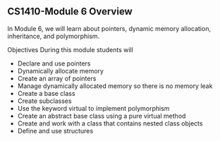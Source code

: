 ## CS1410-Module 6 Overview

In Module 6, we will learn about pointers, dynamic memory allocation, inheritance, and polymorphism. 


Objectives
During this module students will  
- Declare and use pointers
- Dynamically allocate memory
- Create an array of pointers
- Manage dynamically allocated memory so there is no memory leak
- Create a base class
- Create subclasses
- Use the keyword virtual to implement polymorphism
- Create an abstract base class using a pure virtual method
- Create and work with a class that contains nested class objects
- Define and use structures